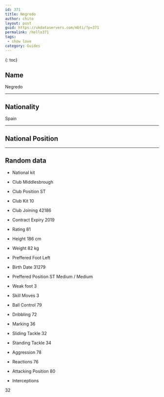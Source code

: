 ```yaml
---
id: 371
title: Negredo
author: chito
layout: post
guid: https://ukdataservers.com/mbti/?p=371
permalink: /hello371
tags:
 - show love
category: Guides
---
```



{: toc}

## Name  
Negredo 

* * *

## Nationality  
Spain 

* * *

## National Position 

* * *

## Random data 

  * National kit 
  * Club 
Middlesbrough 

  * Club Position 
ST 

  * Club Kit 
10 

  * Club Joining 
42186 

  * Contract Expiry 
2019 

  * Rating 
81 

  * Height 
186 cm 

  * Weight 
82 kg 

  * Preffered Foot 
Left 

  * Birth Date 
31279 

  * Preffered Position 
ST Medium / Medium 

  * Weak foot 
3 

  * Skill Moves 
3 

  * Ball Control 
79 

  * Dribbling 
72 

  * Marking 
36 

  * Sliding Tackle 
32 

  * Standing Tackle 
34 

  * Aggression 
78 

  * Reactions 
76 

  * Attacking Position 
80 

  * Interceptions 

32